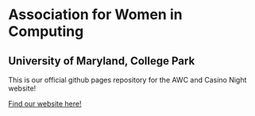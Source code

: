 # Association for Women in Computing
## University of Maryland, College Park
This is our official github pages repository for the AWC and Casino Night website!

[Find our website here!](https://awc-umd.github.io/)
